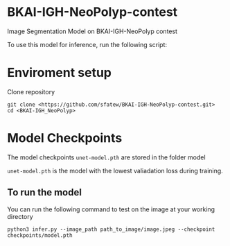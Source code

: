 # BKAI-IGH-NeoPolyp-contest
Image Segmentation Model on BKAI-IGH-NeoPolyp contest

To use this model for inference, run the following script:

# Enviroment setup
Clone repository

```
git clone <https://github.com/sfatew/BKAI-IGH-NeoPolyp-contest.git>
cd <BKAI-IGH_NeoPolyp>
```

# Model Checkpoints

The model checkpoints `unet-model.pth` are stored in the folder model 

`unet-model.pth` is the model with the lowest valiadation loss during training.

## To run the model

You can run the following command to test on the image at your working directory

`python3 infer.py --image_path path_to_image/image.jpeg --checkpoint checkpoints/model.pth`
